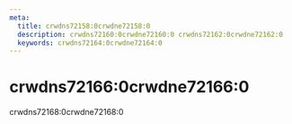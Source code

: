 ```yaml
---
meta:
  title: crwdns72158:0crwdne72158:0
  description: crwdns72160:0crwdne72160:0 crwdns72162:0crwdne72162:0
  keywords: crwdns72164:0crwdne72164:0
---
```


# crwdns72166:0crwdne72166:0

crwdns72168:0crwdne72168:0

<entry-ad />

<backmatter />
